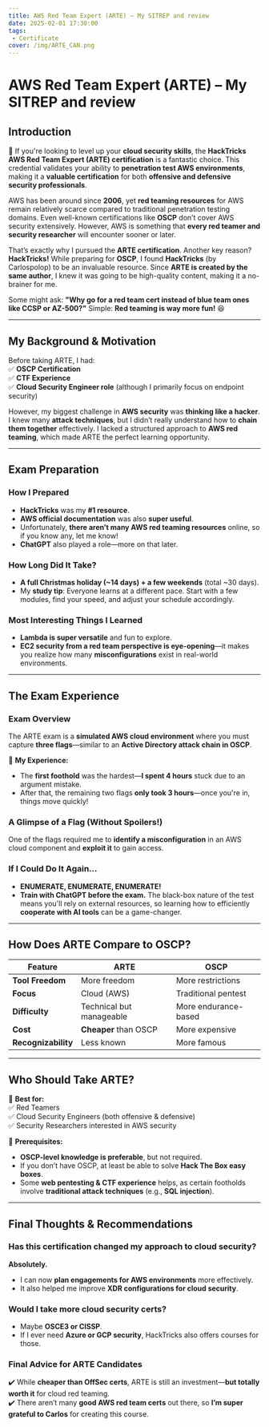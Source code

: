 ```yaml
---
title: AWS Red Team Expert (ARTE) – My SITREP and review
date: 2025-02-01 17:30:00
tags:
 - Certificate
cover: /img/ARTE_CAN.png
---
```


# **AWS Red Team Expert (ARTE) – My SITREP and review**  

## **Introduction**  

🌟 If you're looking to level up your **cloud security skills**, the **HackTricks AWS Red Team Expert (ARTE) certification** is a fantastic choice. This credential validates your ability to **penetration test AWS environments**, making it a **valuable certification** for both **offensive and defensive security professionals**.  

AWS has been around since **2006**, yet **red teaming resources** for AWS remain relatively scarce compared to traditional penetration testing domains. Even well-known certifications like **OSCP** don’t cover AWS security extensively. However, AWS is something that **every red teamer and security researcher** will encounter sooner or later.  

That’s exactly why I pursued the **ARTE certification**. Another key reason? **HackTricks!** While preparing for **OSCP**, I found **HackTricks** (by Carlospolop) to be an invaluable resource. Since **ARTE is created by the same author**, I knew it was going to be high-quality content, making it a no-brainer for me.  

Some might ask: **"Why go for a red team cert instead of blue team ones like CCSP or AZ-500?"** Simple: **Red teaming is way more fun!** 😆  

---

## **My Background & Motivation**  

Before taking ARTE, I had:  
✅ **OSCP Certification**  
✅ **CTF Experience**  
✅ **Cloud Security Engineer role** (although I primarily focus on endpoint security)  

However, my biggest challenge in **AWS security** was **thinking like a hacker**. I knew many **attack techniques**, but I didn’t really understand how to **chain them together** effectively. I lacked a structured approach to **AWS red teaming**, which made ARTE the perfect learning opportunity.  

---

## **Exam Preparation**  

### **How I Prepared**  
- **HackTricks** was my **#1 resource**.  
- **AWS official documentation** was also **super useful**.  
- Unfortunately, **there aren’t many AWS red teaming resources** online, so if you know any, let me know!  
- **ChatGPT** also played a role—more on that later.  

### **How Long Did It Take?**  
- **A full Christmas holiday (~14 days) + a few weekends** (total ~30 days).  
- My **study tip**: Everyone learns at a different pace. Start with a few modules, find your speed, and adjust your schedule accordingly.  

### **Most Interesting Things I Learned**  
- **Lambda is super versatile** and fun to explore.  
- **EC2 security from a red team perspective is eye-opening**—it makes you realize how many **misconfigurations** exist in real-world environments.  

---

## **The Exam Experience**  

### **Exam Overview**  
The ARTE exam is a **simulated AWS cloud environment** where you must capture **three flags**—similar to an **Active Directory attack chain in OSCP**.  

🔹 **My Experience:**  
- The **first foothold** was the hardest—**I spent 4 hours** stuck due to an argument mistake.  
- After that, the remaining two flags **only took 3 hours**—once you're in, things move quickly!  

### **A Glimpse of a Flag (Without Spoilers!)**  
One of the flags required me to **identify a misconfiguration** in an AWS cloud component and **exploit it** to gain access.  

### **If I Could Do It Again…**  
- **ENUMERATE, ENUMERATE, ENUMERATE!**  
- **Train with ChatGPT before the exam.** The black-box nature of the test means you'll rely on external resources, so learning how to efficiently **cooperate with AI tools** can be a game-changer.  

---

## **How Does ARTE Compare to OSCP?**  

| Feature | ARTE | OSCP |
|---------|------|------|
| **Tool Freedom** | More freedom | More restrictions |
| **Focus** | Cloud (AWS) | Traditional pentest |
| **Difficulty** | Technical but manageable | More endurance-based |
| **Cost** | **Cheaper** than OSCP | More expensive |
| **Recognizability**| Less known | More famous |

---

## **Who Should Take ARTE?**  

🚀 **Best for:**  
✅ Red Teamers  
✅ Cloud Security Engineers (both offensive & defensive)  
✅ Security Researchers interested in AWS security  

🚀 **Prerequisites:**  
- **OSCP-level knowledge is preferable**, but not required.  
- If you don’t have OSCP, at least be able to solve **Hack The Box easy boxes**.  
- Some **web pentesting & CTF experience** helps, as certain footholds involve **traditional attack techniques** (e.g., **SQL injection**).  

---

## **Final Thoughts & Recommendations**  

### **Has this certification changed my approach to cloud security?**  
**Absolutely.**  
- I can now **plan engagements for AWS environments** more effectively.  
- It also helped me improve **XDR configurations for cloud security**.  

### **Would I take more cloud security certs?**  
- Maybe **OSCE3 or CISSP**.  
- If I ever need **Azure or GCP security**, HackTricks also offers courses for those.  

### **Final Advice for ARTE Candidates**  
✔️ While **cheaper than OffSec certs**, ARTE is still an investment—**but totally worth it** for cloud red teaming.  
✔️ There aren’t many **good AWS red team certs** out there, so **I’m super grateful to Carlos** for creating this course.  

